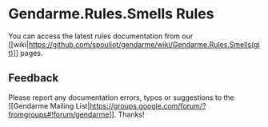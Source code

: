 # Gendarme.Rules.Smells Rules

You can access the latest rules documentation from our [[wiki|https://github.com/spouliot/gendarme/wiki/Gendarme.Rules.Smells(git)]] pages.


## Feedback

Please report any documentation errors, typos or suggestions to the [[Gendarme Mailing List|https://groups.google.com/forum/?fromgroups#!forum/gendarme]]. Thanks!

